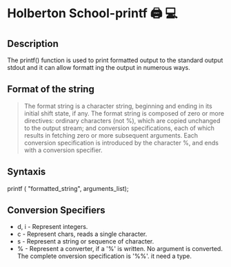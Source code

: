 # Holberton School-printf 🖨️ 💻
## Description

The printf() function is used to print formatted output to the standard output stdout and it can allow formatt    ing the output in numerous ways.

## Format of the string

>The format string is a character string, beginning and ending in its initial shift state, if any.  The format string is composed of zero or more directives: ordinary characters (not %), which are copied unchanged to the output stream; and conversion specifications, each of which results in fetching zero or more subsequent arguments.  Each conversion specification is introduced by the character %, and ends with a conversion specifier.

## Syntaxis
printf ( "formatted_string", arguments_list);

## Conversion Specifiers

* d, i - Represent integers.
* c - Represent chars, reads a single character.
* s - Represent a string or sequence of character.
* % - Represent a converter, if a '%' is written.  No argument is converted.  The complete onversion specification is '%%'. it need a type.
